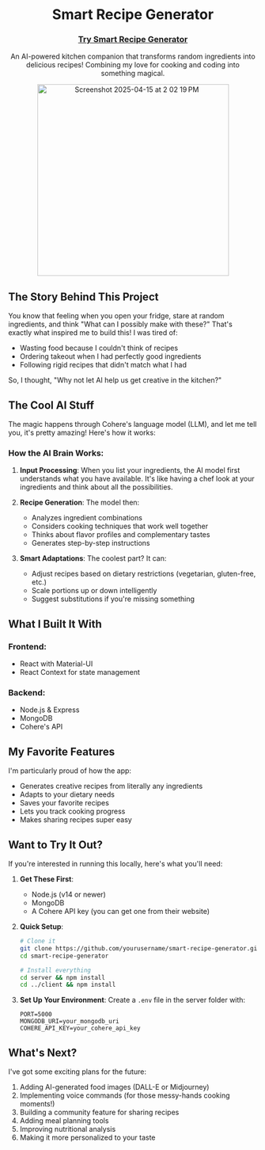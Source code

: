 <div align="center">

#  Smart Recipe Generator

### [Try Smart Recipe Generator](your-deployed-url-here)

An AI-powered kitchen companion that transforms random ingredients into delicious recipes! Combining my love for cooking and coding into something magical.

<img width="387" alt="Screenshot 2025-04-15 at 2 02 19 PM" src="https://github.com/user-attachments/assets/0aa6a50f-2545-4f25-b22c-d8216810021f" />


</div>

## The Story Behind This Project 

You know that feeling when you open your fridge, stare at random ingredients, and think "What can I possibly make with these?" That's exactly what inspired me to build this! I was tired of:
- Wasting food because I couldn't think of recipes
- Ordering takeout when I had perfectly good ingredients
- Following rigid recipes that didn't match what I had

So, I thought, "Why not let AI help us get creative in the kitchen?"

## The Cool AI Stuff 

The magic happens through Cohere's language model (LLM), and let me tell you, it's pretty amazing! Here's how it works:

### How the AI Brain Works:
1. **Input Processing**: When you list your ingredients, the AI model first understands what you have available. It's like having a chef look at your ingredients and think about all the possibilities.

2. **Recipe Generation**: The model then:
   - Analyzes ingredient combinations
   - Considers cooking techniques that work well together
   - Thinks about flavor profiles and complementary tastes
   - Generates step-by-step instructions

3. **Smart Adaptations**: The coolest part? It can:
   - Adjust recipes based on dietary restrictions (vegetarian, gluten-free, etc.)
   - Scale portions up or down intelligently
   - Suggest substitutions if you're missing something

## What I Built It With 

### Frontend:
- React with Material-UI 
- React Context for state management 

### Backend:
- Node.js & Express 
- MongoDB 
- Cohere's API 

## My Favorite Features 

I'm particularly proud of how the app:
- Generates creative recipes from literally any ingredients
- Adapts to your dietary needs
- Saves your favorite recipes
- Lets you track cooking progress
- Makes sharing recipes super easy

## Want to Try It Out? 

If you're interested in running this locally, here's what you'll need:

1. **Get These First**:
   - Node.js (v14 or newer)
   - MongoDB
   - A Cohere API key (you can get one from their website)

2. **Quick Setup**:
   ```bash
   # Clone it
   git clone https://github.com/yourusername/smart-recipe-generator.git
   cd smart-recipe-generator

   # Install everything
   cd server && npm install
   cd ../client && npm install
   ```

3. **Set Up Your Environment**:
   Create a `.env` file in the server folder with:
   ```
   PORT=5000
   MONGODB_URI=your_mongodb_uri
   COHERE_API_KEY=your_cohere_api_key
   ```

## What's Next? 

I've got some exciting plans for the future:
1. Adding AI-generated food images (DALL-E or Midjourney)
2. Implementing voice commands (for those messy-hands cooking moments!)
3. Building a community feature for sharing recipes
4. Adding meal planning tools
5. Improving nutritional analysis
6. Making it more personalized to your taste
